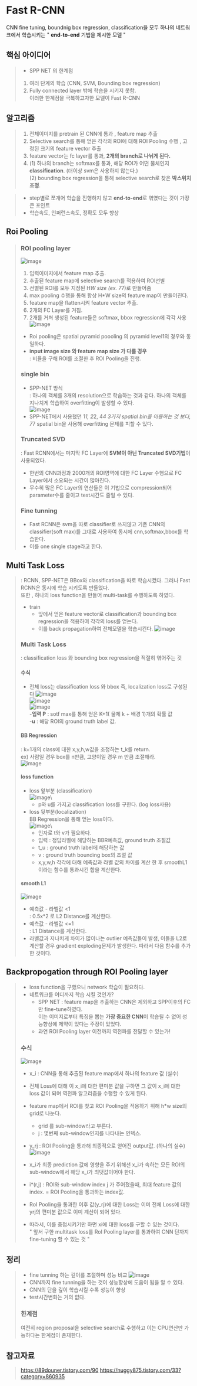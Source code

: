 # Fast R-CNN
CNN fine tuning, boundnig box regression, classification을 모두 하나의 네트워크에서 학습시키는 " **end-to-end** 기법을 제시한 모델 "
## 핵심 아이디어
>  - SPP NET 의 한계점
>   1. 여러 단계의 학습 (CNN, SVM, Bounding box regression)
>   2. Fully connected layer 밖에 학습을 시키지 못함.\
>  이러한 한계점을 극복하고자한 모델이 Fast R-CNN

## 알고리즘
> 1. 전체이미지를 pretrain 된 CNN에 통과 , feature map 추출
> 2. Selective search를 통해 얻은 각각의 ROI에 대해 ROI Pooling 수행 , 고정된 크기의 feature vector 추출
> 3. feature vector는 fc layer를 통과, **2개의 branch로 나뉘게 된다.**
> 4. (1) 하나의 branch는 softmax를 통과, 해당 ROI가 어떤 물체인지 **classification**. (더이상 svm은 사용하지 않는다.)\
> (2) bounding box regression을 통해 selective search로 찾은 **박스위치 조정**.

> - step별로 쪼개어 학습을 진행하지 않고 **end-to-end**로 엮였다는 것이 가장 큰 포인트
> - 학습속도, 인퍼런스속도, 정확도 모두 향상

## Roi Pooling
> ### ROI pooling layer
> ![image](https://user-images.githubusercontent.com/70633080/103257623-4934f080-49d5-11eb-9d65-167ccdcd4b79.png)
> 1. 입력이미지에서 feature map 추출.
> 2. 추출된 feature map에 selective search를 적용하여 ROI선별
> 3. 선별된 ROI를 모두 지정된 H*W size (ex. 7*7)로 만들어줌
> 4. max pooling 수행을 통해 항상 H*W size의 feature map이 만들어진다.
> 5. feature map을 flatten시켜 feature vector 추출.
> 6. 2개의 FC Layer를 거침.
> 7. 2개를 거쳐 생성된 feature들은 softmax, bbox regression에 각각 사용
>![image](https://user-images.githubusercontent.com/70633080/103200144-f2291000-492f-11eb-9e12-ac2d3d39f2b9.png)
> - Roi pooling은 spatial pyramid poooling 의 pyramid level1의 경우와 동일하다.
> - **input image size 와 feature map size 가 다를 경우**\
>   : 비율을 구해 ROI를 조절한 후 ROI Pooling을 진행.
> ### single bin
> - SPP-NET 방식\
>   : 하나의 객체를 3개의 resolution으로 학습하는 것과 같다.
>   하나의 객체를 지나치게 학습하여 overfitting이 발생할 수 있다.\
>![image](https://user-images.githubusercontent.com/70633080/103258105-37544d00-49d7-11eb-8734-7b5e07fcef46.png)
> - SPP-NET에서 사용했던 1*1, 2*2, 4*4 3가지 spatial bin을 이용하는 것 보다, 7*7 spatial bin을 사용해 overfitting 문제를 피할 수 있다.
> ### Truncated SVD 
> : Fast RCNN에서는 마지막 FC Layer에 **SVM이 아닌 Truncated SVD기법**이 사용되었다.
> - 한번의 CNN과정과 2000개의 ROI영역에 대한 FC Layer 수행으로 FC Layer에서 소요되는 시간이 많아진다.
> - 무수히 많은 FC Layer의 연산들은 이 기법으로 compression되어 parameter수를 줄이고 test시간도 줄일 수 있다.
> ### Fine tunning
> - Fast RCNN은 svm을 따로 classifier로 쓰지않고 기존 CNN의 classifier(soft max)를 그대로 사용하여 동시에 cnn,softmax,bbox를 학습한다.
> - 이를 one single stage라고 한다.

## Multi Task Loss
> : RCNN, SPP-NET은 BBox와 classification을 따로 학습시켰다. 그러나 Fast RCNN은 동시에 학습 시키도록 만들었다. \
>   또한 , 하나의 loss function을 만들어 multi-task를 수행하도록 하였다.
> - train 
>     - 앞에서 얻은 feature vector로 classification과 bounding box regression을 적용하여 각각의 loss를 얻는다.
>     - 이를 back propagation하여 전체모델을 학습시킨다.
> ![image](https://user-images.githubusercontent.com/70633080/103258736-b185d100-49d9-11eb-815e-cf0bdb073f15.png)
> ### Multi Task Loss
> : classification loss 와 bounding box regression을 적절히 엮어주는 것
> #### 수식
> - 전체 loss는 classification loss 와 bbox 즉, localization loss로 구성된다
> ![image](https://user-images.githubusercontent.com/70633080/103200675-54364500-4931-11eb-8421-d448af6cc508.png)\
> ![image](https://user-images.githubusercontent.com/70633080/103258774-e85be700-49d9-11eb-80f6-a2f19d80fd13.png)\
> ![image](https://user-images.githubusercontent.com/70633080/103200792-a5463900-4931-11eb-8e8d-00ee6d62e370.png)\
> -**입력 P** : sotf max를 통해 얻은 K+1( 물체 k + 배경 1)개의 확률 값\
> -**u** : 해당 ROI의 ground truth label 값.
>
> #### BB Regression
> : k+1개의 class에 대한 x,y,h,w값을 조정하는 t_k를 return.\
> ex) 사람일 경우 box를 n만큼, 고양이일 경우 m 만큼 조절해라.\
> ![image](https://user-images.githubusercontent.com/70633080/103201092-5c42b480-4932-11eb-85c2-fd9e01ed6e4e.png)
> #### loss function
> - loss 앞부분 (classification)\
> ![image](https://user-images.githubusercontent.com/70633080/103201111-6ebcee00-4932-11eb-8014-800dcddb6c7c.png)\
>     - p와 u를 가지고 classification loss를 구한다. (log loss사용)
> - loss 뒷부분(localization)\
> BB Regression을 통해 얻는 loss이다.\
> ![image](https://user-images.githubusercontent.com/70633080/103201168-9613bb00-4932-11eb-996d-dfb846f15894.png)\
>     - 인자로 t와 v가 필요하다.
>     - 입력 : 정답라벨에 해당하는 BBR예측값, ground truth 조절값
>     - t_u : ground truth label에 해당하는 값
>     - v : ground truth bounding box의 조절 값
>     - x,y,w,h 각각에 대해 예측값과 라벨 값의 차이를 계산 한 후 smoothL1이라는 함수를 통과시킨 합을 계산한다.
> #### smooth L1
> ![image](https://user-images.githubusercontent.com/70633080/103201756-053ddf00-4934-11eb-82c1-c91ddb7c73e9.png)
> - 예측값 - 라벨값 <1\
> : 0.5x*2 로 L2 Distance를 계산한다.
> - 예측값 - 라벨값 <=1\
> : L1 Distance를 계산한다.
> - 라벨값과 지나치게 차이가 많이나는 outlier 예측값들이 발생, 이들을 L2로 계산할 경우 gradient exploding문제가 발생한다. 따라서 다음 함수를 추가한 것이다.

## Backpropogation through ROI Pooling layer
> - loss function을 구했으니 network 학습이 필요하다.
> - 네트워크를 어디까지 학습 시킬 것인가?
>     - SPP NET : feature map을 추출하는 CNN은 제외하고 SPP이후의 FC만 fine-tune하였다.\
>       이는 이미지로부터 특징을 뽑는 **가장 중요한 CNN**이 학습될 수 없어 성능향상에 제약이 있다는 주장이 있었다.
>     - 과연 ROI Pooling layer 이전까지 역전파를 전달할 수 있는가!
> ### 수식
> ![image](https://user-images.githubusercontent.com/70633080/103202306-631ef680-4935-11eb-9ee9-76655a139592.png)
> - x_i : CNN을 통해 추출된 feature map에서 하나의 feature 값 (실수)
> - 전체 Loss에 대해 이 x_i에 대한 편미분 값을 구하면 그 값이 x_i에 대한 loss 값이 되며 역전파 알고리즘을 수행할 수 있게 된다.
> 
> - feature map에서 ROI를 찾고 ROI Pooling을 적용하기 위해 h*w size의 grid로 나눈다.
>     - grid 를 sub-window라고 부른다. 
>     - j : 몇번째 sub-window인지를 나타내는 인덱스.
> - y_rj : ROI Pooling을 통과해 최종적으로 얻어진 output값. (하나의 실수)\
> ![image](https://user-images.githubusercontent.com/70633080/103202510-fa844980-4935-11eb-8d8b-d62719265535.png)
> - x_i가 최종 prediction 값에 영향을 주기 위해선 x_i가 속하는 모든 ROI의 sub-window에서 해당 x_i가 최댓값이어야 한다.
> - i*(r,j) : ROI와 sub-window index j 가 주어졌을때, 최대 feature 값의 index. = ROI Pooling을 통과하는 index값. 
> - RoI Pooling을 통과한 이후 값(y_rj)에 대한 Loss는 이미 전체 Loss에 대한 yrj의 편미분 값으로 이미 계산이 되어 있다.
> - 따라서, 이를 중첩시키기만 하면 xi에 대한 loss를 구할 수 있는 것이다.\
> " 앞서 구한 multitask loss를 RoI Pooling layer를 통과하여 CNN 단까지 fine-tuning 할 수 있는 것 "

## 정리
> - fine tunning 하는 깊이를 조절하며 성능 비교
> ![image](https://user-images.githubusercontent.com/70633080/103204378-957f2280-493a-11eb-9974-5c30ba9cd0af.png)
> - CNN까지 fine tunning을 하는 것이 성능향상에 도움이 됨을 알 수 있다.
> - CNN의 단을 깊이 학습시킬 수록 성능이 향상
> - test시간변화는 거의 없다.
> ### 한계점
> 여전히 region proposal을 selective search로 수행하고 이는 CPU연산만 가능하다는 한계점이 존재한다.

## 참고자료
> <https://89douner.tistory.com/90>
> <https://nuggy875.tistory.com/33?category=860935>
>

